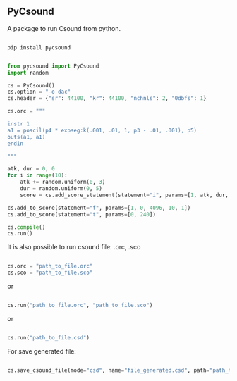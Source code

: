 ## PyCsound  

A package to run Csound from python.

```console

pip install pycsound

````

```python

from pycsound import PyCsound
import random

cs = PyCsound()
cs.option = "-o dac"
cs.header = {"sr": 44100, "kr": 44100, "nchnls": 2, "0dbfs": 1}

cs.orc = """

instr 1
a1 = poscil(p4 * expseg:k(.001, .01, 1, p3 - .01, .001), p5)
outs(a1, a1)
endin

"""

atk, dur = 0, 0
for i in range(10):
    atk += random.uniform(0, 3)
    dur = random.uniform(0, 5)
    score = cs.add_score_statement(statement="i", params=[1, atk, dur, 0.5, 110 * (i + 1)])

cs.add_to_score(statement="f", params=[1, 0, 4096, 10, 1])
cs.add_to_score(statement="t", params=[0, 240])

cs.compile()
cs.run()

```

It is also possible to run csound file: .orc, .sco

```python

cs.orc = "path_to_file.orc"
cs.sco = "path_to_file.sco"

```

or

```python

cs.run("path_to_file.orc", "path_to_file.sco")

```

or


```python

cs.run("path_to_file.csd")

```

For save generated file:

```python

cs.save_csound_file(mode="csd", name="file_generated.csd", path="path_to_save_the_file_generated")

```


